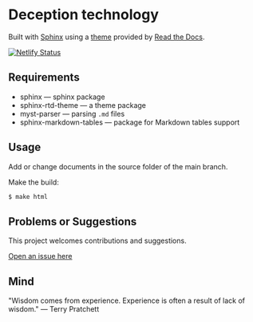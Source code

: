 # Deception technology

Built with [Sphinx](https://www.sphinx-doc.org) using a [theme](https://github.com/readthedocs/sphinx_rtd_theme) provided
by [Read the Docs](https://readthedocs.org/).

[![Netlify Status](https://api.netlify.com/api/v1/badges/d02cb4f7-9340-4380-9ff1-9d15a5a043d0/deploy-status)](https://app.netlify.com/sites/bejewelled-sundae-6af530/deploys)

## Requirements

* sphinx — sphinx package
* sphinx-rtd-theme — a theme package
* myst-parser — parsing `.md` files
* sphinx-markdown-tables — package for Markdown tables support

## Usage

Add or change documents in the source folder of the main branch.

Make the build:
```bash
$ make html
```

## Problems or Suggestions

This project welcomes contributions and suggestions. 

[Open an issue here](https://github.com/tymyrddin/blue-honey/issues)

## Mind

"Wisdom comes from experience. Experience is often a result of lack of wisdom." ― Terry Pratchett
